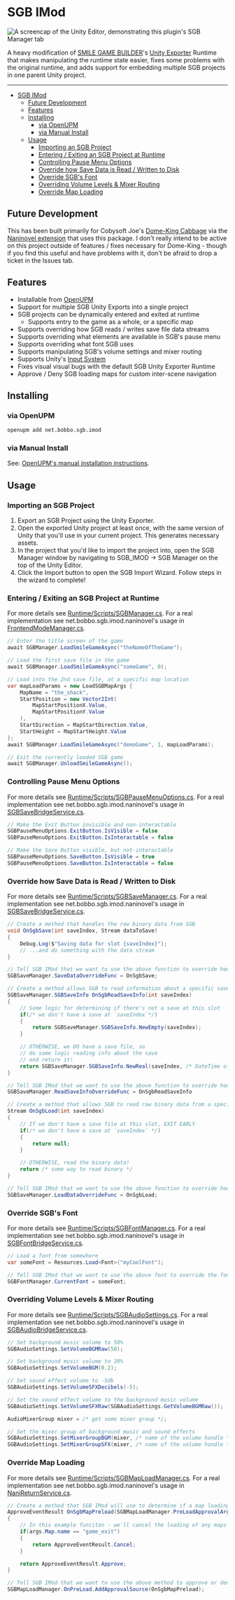 # SGB IMod

![A screencap of the Unity Editor, demonstrating this plugin's SGB Manager tab](docs/example_image.png)

A heavy modification of [SMILE GAME BUILDER](https://store.steampowered.com/app/483950/SMILE_GAME_BUILDER/)'s [Unity Exporter](https://store.steampowered.com/app/766450/SMILE_GAME_BUILDER_Exporter_for_Unity/) Runtime that makes manipulating the runtime state easier, fixes some problems with the original runtime, and adds support for embedding multiple SGB projects in one parent Unity project.

---

- [SGB IMod](#sgb-imod)
  - [Future Development](#future-development)
  - [Features](#features)
  - [Installing](#installing)
    - [via OpenUPM](#via-openupm)
    - [via Manual Install](#via-manual-install)
  - [Usage](#usage)
    - [Importing an SGB Project](#importing-an-sgb-project)
    - [Entering / Exiting an SGB Project at Runtime](#entering--exiting-an-sgb-project-at-runtime)
    - [Controlling Pause Menu Options](#controlling-pause-menu-options)
    - [Override how Save Data is Read / Written to Disk](#override-how-save-data-is-read--written-to-disk)
    - [Override SGB's Font](#override-sgbs-font)
    - [Overriding Volume Levels \& Mixer Routing](#overriding-volume-levels--mixer-routing)
    - [Override Map Loading](#override-map-loading)

## Future Development

This has been built primarily for Cobysoft Joe's [Dome-King Cabbage](https://cobysoft.co/) via the [Naninovel extension](https://github.com/BOBBO-NET/net.bobbo.sgb.imod.naninovel/) that uses this package. I don't really intend to be active on this project outside of features / fixes necessary for Dome-King - though if you find this useful and have problems with it, don't be afraid to drop a ticket in the Issues tab.

## Features

- Installable from [OpenUPM](https://openupm.com/packages/net.bobbo.sgb.imod/)
- Support for multiple SGB Unity Exports into a single project
- SGB projects can be dynamically entered and exited at runtime
  - Supports entry to the game as a whole, or a specific map
- Supports overriding how SGB reads / writes save file data streams
- Supports overriding what elements are available in SGB's pause menu
- Supports overriding what font SGB uses
- Supports manipulating SGB's volume settings and mixer routing
- Supports Unity's [Input System](https://docs.unity3d.com/Packages/com.unity.inputsystem@1.2/manual/index.html)
- Fixes visual visual bugs with the default SGB Unity Exporter Runtime
- Approve / Deny SGB loading maps for custom inter-scene navigation

## Installing

### via OpenUPM

```bash
openupm add net.bobbo.sgb.imod
```

### via Manual Install

See: [OpenUPM's manual installation instructions](https://openupm.com/packages/net.bobbo.sgb.imod/#modal-manualinstallation).

## Usage

### Importing an SGB Project

1. Export an SGB Project using the Unity Exporter.
2. Open the exported Unity project at least once, with the same version of Unity that you'll use in your current project. This generates necessary assets.
3. In the project that you'd like to import the project into, open the SGB Manager window by navigating to SGB_IMOD -> SGB Manager on the top of the Unity Editor.
4. Click the Import button to open the SGB Import Wizard. Follow steps in the wizard to complete!

### Entering / Exiting an SGB Project at Runtime

For more details see [Runtime/Scripts/SGBManager.cs](Runtime/Scripts/SGBManager.cs). For a real implementation see net.bobbo.sgb.imod.naninovel's usage in [FrontendModeManager.cs](https://github.com/BOBBO-NET/net.bobbo.sgb.imod.naninovel/blob/main/Runtime/FrontendModeManager.cs).

```C#
// Enter the title screen of the game
await SGBManager.LoadSmileGameAsync("theNameOfTheGame");
```

```C#
// Load the first save file in the game
await SGBManager.LoadSmileGameAsync("someGame", 0);
```

```C#
// Load into the 2nd save file, at a specific map location
var mapLoadParams = new LoadSGBMapArgs {
    MapName = "the_shack",
    StartPosition = new Vector2Int(
        MapStartPositionX.Value, 
        MapStartPositionY.Value
    ),
    StartDirection = MapStartDirection.Value,
    StartHeight = MapStartHeight.Value
};
await SGBManager.LoadSmileGameAsync("demoGame", 1, mapLoadParams);
```

```C#
// Exit the currently loaded SGB game
await SGBManager.UnloadSmileGameAsync();
```

### Controlling Pause Menu Options

For more details see [Runtime/Scripts/SGBPauseMenuOptions.cs](Runtime/Scripts/SGBPauseMenuOptions.cs). For a real implementation see net.bobbo.sgb.imod.naninovel's usage in [SGBSaveBridgeService.cs](https://github.com/BOBBO-NET/net.bobbo.sgb.imod.naninovel/blob/main/Runtime/SGBSaveBridgeService.cs).

```C#
// Make the Exit Button invisible and non-interactable
SGBPauseMenuOptions.ExitButton.IsVisible = false
SGBPauseMenuOptions.ExitButton.IsInteractable = false
```

```C#
// Make the Save Button visible, but not-interactable
SGBPauseMenuOptions.SaveButton.IsVisible = true
SGBPauseMenuOptions.SaveButton.IsInteractable = false
```

### Override how Save Data is Read / Written to Disk

For more details see [Runtime/Scripts/SGBSaveManager.cs](Runtime/Scripts/SGBSaveManager.cs). For a real implementation see net.bobbo.sgb.imod.naninovel's usage in [SGBSaveBridgeService.cs](https://github.com/BOBBO-NET/net.bobbo.sgb.imod.naninovel/blob/main/Runtime/SGBSaveBridgeService.cs).

```C#
// Create a method that handles the raw binary data from SGB
void OnSgbSave(int saveIndex, Stream dataToSave) 
{
    Debug.Log($"Saving data for slot {saveIndex}");
    // ...and do something with the data stream
}

// Tell SGB IMod that we want to use the above function to override how SGB handles saving
SGBSaveManager.SaveDataOverrideFunc = OnSgbSave;
```

```C#
// Create a method allows SGB to read information about a specific save slot
SGBSaveManager.SGBSaveInfo OnSgbReadSaveInfo(int saveIndex)
{
    // Some logic for determining if there's not a save at this slot
    if(/* we don't have a save at `saveIndex`*/) 
    {
        return SGBSaveManager.SGBSaveInfo.NewEmpty(saveIndex);
    }

    // OTHERWISE, we DO have a save file, so
    // do some logic reading info about the save
    // and return it!
    return SGBSaveManager.SGBSaveInfo.NewReal(saveIndex, /* DateTime of when the save was last written */);
}

// Tell SGB IMod that we want to use the above function to override how SGB handles reading information about a save file
SGBSaveManager.ReadSaveInfoOverrideFunc = OnSgbReadSaveInfo
```

```C#
// Create a method that allows SGB to read raw binary data from a specific save slot
Stream OnSgbLoad(int saveIndex)
{
    // If we don't have a save file at this slot, EXIT EARLY
    if(/* we don't have a save at `saveIndex` */)
    {
        return null;
    }

    // OTHERWISE, read the binary data!
    return /* some way to read binary */
}

// Tell SGB IMod that we want to use the above function to override how SGB handles reading the raw binary data of a save slot
SGBSaveManager.LoadDataOverrideFunc = OnSgbLoad;
```

### Override SGB's Font

For more details see [Runtime/Scripts/SGBFontManager.cs](Runtime/Scripts/SGBFontManager.cs). For a real implementation see net.bobbo.sgb.imod.naninovel's usage in [SGBFontBridgeService.cs](https://github.com/BOBBO-NET/net.bobbo.sgb.imod.naninovel/blob/main/Runtime/SGBFontBridgeService.cs).

```C#
// Load a font from somewhere
var someFont = Resources.Load<Font>("myCoolFont");

// Tell SGB IMod that we want to use the above font to override the font SGB will display text with
SGBFontManager.CurrentFont = someFont;
```

### Overriding Volume Levels & Mixer Routing

For more details see [Runtime/Scripts/SGBAudioSettings.cs](Runtime/Scripts/SGBAudioSettings.cs). For a real implementation see net.bobbo.sgb.imod.naninovel's usage in [SGBAudioBridgeService.cs](https://github.com/BOBBO-NET/net.bobbo.sgb.imod.naninovel/blob/main/Runtime/SGBAudioBridgeService.cs).

```C#
// Set background music volume to 50%
SGBAudioSettings.SetVolumeBGMRaw(50);

// Set background music volume to 20%
SGBAudioSettings.SetVolumeBGM(0.2);

// Set sound effect volume to -5db
SGBAudioSettings.SetVolumeSFXDecibels(-5);

// Set the sound effect volume to the background music volume
SGBAudioSettings.SetVolumeSFXRaw(SGBAudioSettings.GetVolumeBGMRaw());
```

```C#
AudioMixerGroup mixer = /* get some mixer group */;

// Set the mixer group of background music and sound effects
SGBAudioSettings.SetMixerGroupBGM(mixer, /* name of the volume handle */);
SGBAudioSettings.SetMixerGroupSFX(mixer, /* name of the volume handle */);
```

### Override Map Loading

For more details see [Runtime/Scripts/SGBMapLoadManager.cs](Runtime/Scripts/SGBMapLoadManager.cs). For a real implementation see net.bobbo.sgb.imod.naninovel's usage in [NaniReturnService.cs](https://github.com/BOBBO-NET/net.bobbo.sgb.imod.naninovel/blob/main/Runtime/NaniReturnService.cs).

```C#
// Create a method that SGB IMod will use to determine if a map loading operation should be approved or canceled
ApproveEventResult OnSgbMapPreload(SGBMapLoadManager.PreLoadApprovalArgs args)
{
    // In this example funciton - we'll cancel the loading of any maps named "game_exit".
    if(args.Map.name == "game_exit") 
    {
        return ApproveEventResult.Cancel;
    }

    return ApproveEventResult.Approve;
}

// Tell SGB IMod that we want to use the above method to approve or deny an SGB map loading
SGBMapLoadManager.OnPreLoad.AddApprovalSource(OnSgbMapPreload);
```
